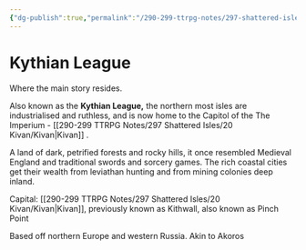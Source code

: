 ```yaml
---
{"dg-publish":true,"permalink":"/290-299-ttrpg-notes/297-shattered-isles/15-the-world/kythian-league/"}
---
```



# Kythian League

Where the main story resides.

Also known as the **Kythian League,** the northern most isles are industrialised and ruthless, and is now home to the Capitol of the The Imperium - [[290-299 TTRPG Notes/297 Shattered Isles/20 Kivan/Kivan\|Kivan]] . 

A land of dark, petrified forests and rocky hills, it once resembled Medieval England and traditional swords and sorcery games. The rich coastal cities get their wealth from leviathan hunting and from mining colonies deep inland. 

Capital: [[290-299 TTRPG Notes/297 Shattered Isles/20 Kivan/Kivan\|Kivan]], previously known as Kithwall, also known as Pinch Point

Based off northern Europe and western Russia.
Akin to Akoros